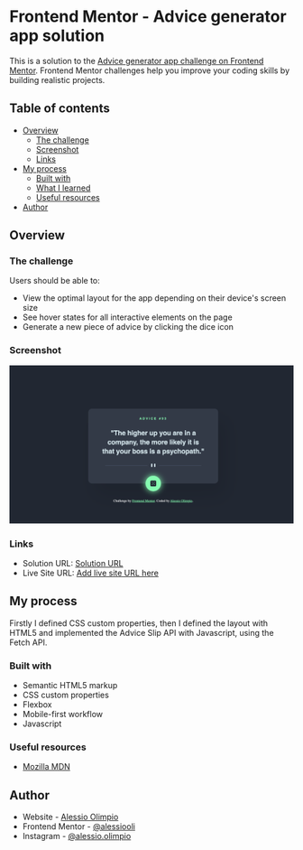 # Frontend Mentor - Advice generator app solution

This is a solution to the [Advice generator app challenge on Frontend Mentor](https://www.frontendmentor.io/challenges/advice-generator-app-QdUG-13db). Frontend Mentor challenges help you improve your coding skills by building realistic projects.

## Table of contents

- [Overview](#overview)
  - [The challenge](#the-challenge)
  - [Screenshot](#screenshot)
  - [Links](#links)
- [My process](#my-process)
  - [Built with](#built-with)
  - [What I learned](#what-i-learned)
  - [Useful resources](#useful-resources)
- [Author](#author)

## Overview

### The challenge

Users should be able to:

- View the optimal layout for the app depending on their device's screen size
- See hover states for all interactive elements on the page
- Generate a new piece of advice by clicking the dice icon

### Screenshot

!['Screenshot'](./images/screenshot.png)

### Links

- Solution URL: [Solution URL](https://github.com/alessiooli/advice-generator-responsive-app)
- Live Site URL: [Add live site URL here](https://your-live-site-url.com)

## My process

Firstly I defined CSS custom properties, then I defined the layout with HTML5 and implemented the Advice Slip API with Javascript, using the Fetch API.

### Built with

- Semantic HTML5 markup
- CSS custom properties
- Flexbox
- Mobile-first workflow
- Javascript

### Useful resources

- [Mozilla MDN](https://developer.mozilla.org/en-US/) 

## Author

- Website - [Alessio Olimpio](https://www.alessioolimpio.com/)
- Frontend Mentor - [@alessiooli](https://www.frontendmentor.io/profile/alessiooli)
- Instagram - [@alessio.olimpio](https://www.instagram.com/alessio.olimpio/)

 
